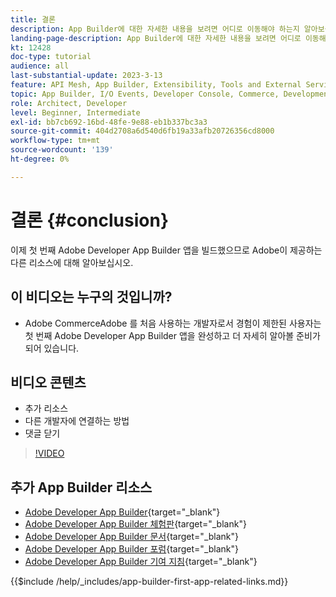 ```yaml
---
title: 결론
description: App Builder에 대한 자세한 내용을 보려면 어디로 이동해야 하는지 알아보십시오.
landing-page-description: App Builder에 대한 자세한 내용을 보려면 어디로 이동해야 하는지 알아보십시오.
kt: 12428
doc-type: tutorial
audience: all
last-substantial-update: 2023-3-13
feature: API Mesh, App Builder, Extensibility, Tools and External Services, Backend Development
topic: App Builder, I/O Events, Developer Console, Commerce, Development, Integrations
role: Architect, Developer
level: Beginner, Intermediate
exl-id: bb7cb692-16bd-48fe-9e88-eb1b337bc3a3
source-git-commit: 404d2708a6d540d6fb19a33afb20726356cd8000
workflow-type: tm+mt
source-wordcount: '139'
ht-degree: 0%

---
```


# 결론 {#conclusion}

이제 첫 번째 Adobe Developer App Builder 앱을 빌드했으므로 Adobe이 제공하는 다른 리소스에 대해 알아보십시오.

## 이 비디오는 누구의 것입니까?

* Adobe CommerceAdobe 를 처음 사용하는 개발자로서 경험이 제한된 사용자는 첫 번째 Adobe Developer App Builder 앱을 완성하고 더 자세히 알아볼 준비가 되어 있습니다.

## 비디오 콘텐츠

* 추가 리소스
* 다른 개발자에 연결하는 방법
* 댓글 닫기

>[!VIDEO](https://video.tv.adobe.com/v/3416741?quality=12&learn=on)

## 추가 App Builder 리소스

* [Adobe Developer App Builder](https://developer.adobe.com/app-builder/){target="_blank"}
* [Adobe Developer App Builder 체험판](https://developer.adobe.com/app-builder/trial/){target="_blank"}
* [Adobe Developer App Builder 문서](https://developer.adobe.com/app-builder/docs/overview/){target="_blank"}
* [Adobe Developer App Builder 포럼](https://experienceleaguecommunities.adobe.com/t5/project-firefly/ct-p/project-firefly){target="_blank"}
* [Adobe Developer App Builder 기여 지침](https://developer.adobe.com/app-builder/docs/guides/contribution_guides/){target="_blank"}

{{$include /help/_includes/app-builder-first-app-related-links.md}}
